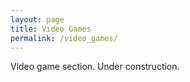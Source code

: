 ```yaml
---
layout: page
title: Video Games
permalink: /video_games/
---
```

Video game section.
Under construction.
